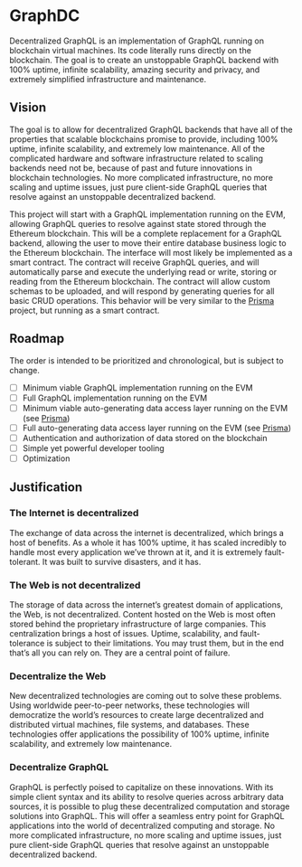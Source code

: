 # GraphDC

Decentralized GraphQL is an implementation of GraphQL running on blockchain virtual machines. Its code literally runs directly on the blockchain. The goal is to create an unstoppable GraphQL backend with 100% uptime, infinite scalability, amazing security and privacy, and extremely simplified infrastructure and maintenance.

## Vision

The goal is to allow for decentralized GraphQL backends that have all of the properties that scalable blockchains promise to provide, including 100% uptime, infinite scalability, and extremely low maintenance. All of the complicated hardware and software infrastructure related to scaling backends need not be, because of past and future innovations in blockchain technologies. No more complicated infrastructure, no more scaling and uptime issues, just pure client-side GraphQL queries that resolve against an unstoppable decentralized backend.

This project will start with a GraphQL implementation running on the EVM, allowing GraphQL queries to resolve against state stored through the Ethereum blockchain. This will be a complete replacement for a GraphQL backend, allowing the user to move their entire database business logic to the Ethereum blockchain. The interface will most likely be implemented as a smart contract. The contract will receive GraphQL queries, and will automatically parse and execute the underlying read or write, storing or reading from the Ethereum blockchain. The contract will allow custom schemas to be uploaded, and will respond by generating queries for all basic CRUD operations. This behavior will be very similar to the [Prisma](https://github.com/prismagraphql/prisma) project, but running as a smart contract.

## Roadmap

The order is intended to be prioritized and chronological, but is subject to change.

- [ ] Minimum viable GraphQL implementation running on the EVM
- [ ] Full GraphQL implementation running on the EVM
- [ ] Minimum viable auto-generating data access layer running on the EVM (see [Prisma](https://github.com/prismagraphql/prisma))
- [ ] Full auto-generating data access layer running on the EVM (see [Prisma](https://github.com/prismagraphql/prisma))
- [ ] Authentication and authorization of data stored on the blockchain
- [ ] Simple yet powerful developer tooling
- [ ] Optimization

## Justification

### The Internet is decentralized

The exchange of data across the internet is decentralized, which brings a host of benefits. As a whole it has 100% uptime, it has scaled incredibly to handle most every application we’ve thrown at it, and it is extremely fault-tolerant. It was built to survive disasters, and it has.

### The Web is not decentralized

The storage of data across the internet’s greatest domain of applications, the Web, is not decentralized. Content hosted on the Web is most often stored behind the proprietary infrastructure of large companies. This centralization brings a host of issues. Uptime, scalability, and fault-tolerance is subject to their limitations. You may trust them, but in the end that’s all you can rely on. They are a central point of failure.

### Decentralize the Web

New decentralized technologies are coming out to solve these problems. Using worldwide peer-to-peer networks, these technologies will democratize the world’s resources to create large decentralized and distributed virtual machines, file systems, and databases. These technologies offer applications the possibility of 100% uptime, infinite scalability, and extremely low maintenance.

### Decentralize GraphQL

GraphQL is perfectly poised to capitalize on these innovations. With its simple client syntax and its ability to resolve queries across arbitrary data sources, it is possible to plug these decentralized computation and storage solutions into GraphQL. This will offer a seamless entry point for GraphQL applications into the world of decentralized computing and storage. No more complicated infrastructure, no more scaling and uptime issues, just pure client-side GraphQL queries that resolve against an unstoppable decentralized backend.
